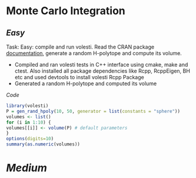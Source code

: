 # Monte Carlo Integration
*Easy*
---
Task: Easy: compile and run volesti. Read the CRAN package [documentation](https://cran.rstudio.com/web/packages/volesti/volesti.pdf), generate a random H-polytope and compute its volume.

- Compiled and ran volesti tests in C++ interface using cmake, make and ctest. Also installed all package dependencies like Rcpp, RcppEigen, BH etc and used devtools to install volesti Rcpp Package
- Generated a random H-polytope and computed its volume 

*Code*
```R
library(volesti)
P = gen_rand_hpoly(10, 50, generator = list(constants = "sphere"))
volumes <- list()
for (i in 1:10) {
volumes[[i]] <- volume(P) # default parameters
}
options(digits=10)
summary(as.numeric(volumes))
```
# *Medium*
